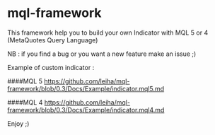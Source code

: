 # mql-framework

This framework help you to build your own Indicator with MQL 5 or 4 (MetaQuotes Query Language)

NB : if you find a bug or you want a new feature make an issue ;)

Example of custom indicator :

####MQL 5
https://github.com/leiha/mql-framework/blob/0.3/Docs/Example/indicator.mql5.md

####MQL 4
https://github.com/leiha/mql-framework/blob/0.3/Docs/Example/indicator.mql4.md

Enjoy ;)
